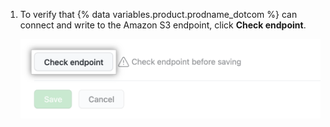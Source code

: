 1. To verify that {% data variables.product.prodname_dotcom %} can connect and write to the Amazon S3 endpoint, click **Check endpoint**.

   ![Verificar o ponto de extremidade](/assets/images/help/enterprises/audit-stream-check.png)